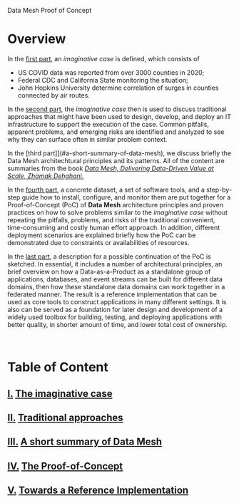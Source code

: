 Data Mesh Proof of Concept

# Overview

In the [first part](#the-imaginative-case), an *imaginative case* is defined, which consists of
- US COVID data was reported from over 3000 counties in 2020;
- Federal CDC  and California State monitoring the situation;
- John Hopkins University determine correlation of surges in counties connected by air routes.

In the [second part](#traditional-approaches), the *imaginative case* then is used to discuss traditional approaches that might have been used to design, develop, and deploy an IT infrastructure to support the execution of the case. Common pitfalls, apparent problems, and emerging risks are identified and analyzed to see why they can surface often in similar problem context.

In the [third part]](#a-short-summary-of-data-mesh), we discuss briefly the Data Mesh architechtural principles and its patterns. All of the content are summaries from the book [*Data Mesh, Delivering Data-Driven Value at Scale, Zhamak Dehghani.*](https://www.starburst.io/info/oreilly-data-mesh/)

In the [fourth part](#a-short-summary-of-data-mesh), a concrete dataset, a set of software tools, and a step-by-step guide how to install, configure, and monitor them are put together for a Proof-of-Concept (PoC) of **Data Mesh** architecture principles and proven practices on how to solve problems similar to the *imaginative case* without repeating the pitfalls, problems, and risks of the traditional convenient, time-consuming and costly human effort approach. In addition, different deployment scenarios are explained briefly how the PoC can be demonstrated due to constraints or availabilities of  resources.

In the [last part](#towards-a-reference-implementation), a description for a possible continuation of the PoC is sketched. In essential, it includes a number of architectural principles, an brief overview on how a Data-as-a-Product as a standalone group of applications, databases, and event streams can be built for different data domains, then how these standalone data domains can work together in a federated manner. The result is a reference implementation that can be used as core tools to construct applications in many different settings. It is also can be served as a foundation for later design and development of a widely used toolbox for building, testing, and deploying applications with better quality, in shorter amount of time, and lower total cost of ownership.

&nbsp;

# Table of Content
## [I.](#the-imaginative-case) [The imaginative case](./doc/I-the-imaginative-case.md)
## [II.](#traditional-approaches) [Traditional approaches](./doc/II-traditional-approaches.md)
## [III.](#a-short-summary-of-data-mesh) [A short summary of Data Mesh](./doc/III-a-short-summary-of-data-mesh.md)
## [IV.](#the-proof-of-concept) [The Proof-of-Concept](./doc/IV-the-proof-of-concept.md)
## [V.](#towards-a-reference-implementation) [Towards a Reference Implementation](./doc/V-towards-a-reference-implementation.md)